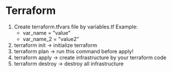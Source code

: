 # Terraform

1. Create terraform.tfvars file by variables.tf
    Example:
    * var_name = "value"
    * var_name_2 = "value2" 
2. terraform init -> initialize terraform
3. terraform plan -> run this command before apply!
4. terraform apply -> create infrastructure by your terraform code
5. terraform destroy -> destroy all infrastructure
 
